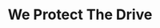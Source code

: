 ---
path: "/andy"
name: "andy"
title: "We Protect The Drive"
story: "When Andy Blood gets behind the wheel to race, there’s only one thing on his mind: Go! 
It’s grit, determination and drive that have carried Andy forward since a 30-foot fall and T-12 spinal cord injury from a 2004 work accident caused him to become paraplegic.  After two dark years, Andy began bringing a new dream to life - the freedom to drive again. 
Andy started integrating custom hand controls on vehicles to allow driving without pedals, and through the process he became committed to helping people with similar injuries regain their mobility and independence. With his wife, Sara Garriques, Andy founded the Blood Brothers Foundation to fund vehicle modifications such as ramps, floor lifts and hand controls so others living with physical disabilities can also find a sense of freedom.
To make these unique vehicles a reality, Andy also owns and operates his own fabrication company Runnit CNC in Grand Junction, where he and his team live by the motto “Dream. Design. Build.” to come up with new and innovative mobility solutions.  Always an adrenaline junkie, Andy unleashes his drive through Runnit Racing and being part of the local off-road community.  Keep an eye out and you’ll soon see Andy and others racing on their newly-built track in the North Desert!"
videoSourceURL: ""
backgroundImage: ../images/aaron-story-bg.png
---